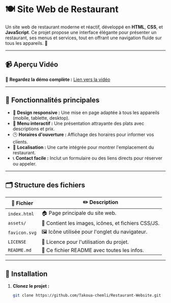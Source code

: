 # 🍽️ Site Web de Restaurant  

Un site web de restaurant moderne et réactif, développé en **HTML**, **CSS**, et **JavaScript**. Ce projet propose une interface élégante pour présenter un restaurant, ses menus et services, tout en offrant une navigation fluide sur tous les appareils. 🌟  

---

## 📹 Aperçu Vidéo  
🎥 **Regardez la démo complète :** [Lien vers la vidéo](
https://github.com/user-attachments/assets/562d8c7c-df59-4c37-948f-93944ec78523
)  

---

## 🎯 Fonctionnalités principales  

- 📱 **Design responsive :** Une mise en page adaptée à tous les appareils (mobile, tablette, desktop).  
- 📜 **Menu interactif :** Une présentation attrayante des plats avec descriptions et prix.  
- 🕒 **Horaires d'ouverture :** Affichage des horaires pour informer vos clients.  
- 📍 **Localisation :** Une carte intégrée pour montrer l'emplacement du restaurant.  
- 📞 **Contact facile :** Inclut un formulaire ou des liens directs pour réserver ou appeler.  

---

## 🗂️ Structure des fichiers  

| 📄 **Fichier**      | ✏️ **Description**                              |
|---------------------|-----------------------------------------------|
| `index.html`        | 🏠 Page principale du site web.               |
| `assets/`           | 📂 Contient les images, icônes, et fichiers CSS/JS.  |
| `favicon.svg`       | 🖼️ Icône utilisée pour l'onglet du navigateur. |
| `LICENSE`           | 📜 Licence pour l'utilisation du projet.      |
| `README.md`         | 📖 Ce fichier README avec toutes les infos.    |

---

## 🚀 Installation  

1. **Clonez le projet :**  
   ```bash
   git clone https://github.com/Takoua-chemli/Restaurant-Website.git
